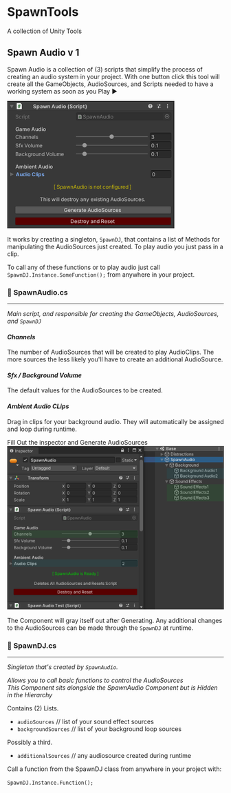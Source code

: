 # SpawnTools
 A collection of Unity Tools

## Spawn Audio v 1
Spawn Audio is a collection of (3) scripts that simplify the process of creating an audio system in your project.
With one button click this tool will create all the GameObjects, AudioSources, and Scripts
needed to have a working system as soon as you Play ▶️

![logo](https://github.com/SpawnCampGames/SpawnTools/blob/main/Readme/SpawnAudio.png)

It works by creating a singleton, `SpawnDJ`, that contains a list of Methods for manipulating
the AudioSources just created. To play audio you just pass in a clip.

To call any of these functions or to play audio just call `SpawnDJ.Instance.SomeFunction();` 
from anywhere in your project.


### 📄 SpawnAudio.cs
---
*Main script, and responsible for creating the GameObjects, AudioSources, and `SpawnDJ`*

#### _Channels_

The number of AudioSources that will be created to play AudioClips.
The more sources the less likely you'll have to create an additional AudioSource.

#### _Sfx / Background Volume_

The default values for the AudioSources to be created.

#### _Ambient Audio CLips_

Drag in clips for your background audio. They will automatically be assigned and loop during runtime.

Fill Out the inspector and Generate AudioSources
![logo](https://github.com/SpawnCampGames/SpawnTools/blob/main/Readme/SpawnAudioHierarchy.png)

The Component will gray itself out after Generating. Any additional changes to the AudioSources
can be made through the `SpawnDJ` at runtime.

### 📄 SpawnDJ.cs
---
*Singleton that's created by `SpawnAudio`.*

*Allows you to call basic functions to control the AudioSources  
This Component sits alongside the SpawnAudio Component but is Hidden in the Hierarchy*

Contains (2) Lists.
- `audioSources` // list of your sound effect sources
- `backgroundSources` // list of your background loop sources

Possibly a third.
- `additionalSources` // any audiosource created during runtime



Call a function from the SpawnDJ class from anywhere in your project with:

`SpawnDJ.Instance.Function();`




